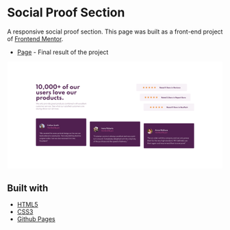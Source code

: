 # Social Proof Section

A responsive social proof section. This page was built as a front-end project of [Frontend Mentor](https://www.frontendmentor.io/challenges/social-proof-section-6e0qTv_bA).

- [Page](https://norwyx.github.io/social-proof-section/) - Final result of the project

![Social Proof Section](./images/final-results.png)




## Built with
- [HTML5](https://developer.mozilla.org/es/docs/HTML/HTML5)
- [CSS3](https://developer.mozilla.org/es/docs/Web/CSS/CSS3)
- [Github Pages](https://pages.github.com/)

